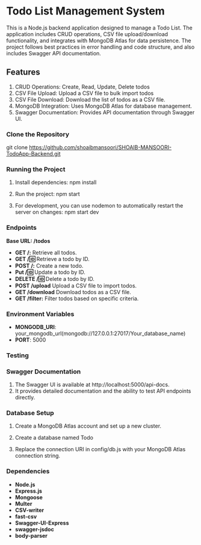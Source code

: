 # Todo List Management System

This is a Node.js backend application designed to manage a Todo List. The application includes CRUD operations, CSV file upload/download functionality, and integrates with MongoDB Atlas for data persistence. The project follows best practices in error handling and code structure, and also includes Swagger API documentation.

## Features

1. CRUD Operations: Create, Read, Update, Delete todos
2. CSV File Upload: Upload a CSV file to bulk import todos
3. CSV File Download: Download the list of todos as a CSV file.
4. MongoDB Integration: Uses MongoDB Atlas for database management.
5. Swagger Documentation: Provides API documentation through Swagger UI.


### Clone the Repository

git clone https://github.com/shoaibmansoori/SHOAIB-MANSOORI-TodoApp-Backend.git


### Running the Project

1. Install dependencies:
   npm install

2. Run the project:
   npm start

3. For development, you can use nodemon to automatically restart the server on changes:
   npm start dev



### Endpoints

**Base URL: /todos**

- **GET /:** Retrieve all todos.
- **GET /:id:** Retrieve a todo by ID.
- **POST /:** Create a new todo.
- **Put /:id:**  Update a todo by ID.
- **DELETE /:id:** Delete a todo by ID.
- **POST /upload** Upload a CSV file to import todos.
- **GET /download** Download todos as a CSV file.
- **GET /filter:** Filter todos based on specific criteria.



### Environment Variables

- **MONGODB_URI**: your_mongodb_url(mongodb://127.0.0.1:27017/Your_database_name)
- **PORT**: 5000


### Testing

### Swagger Documentation
1. The Swagger UI is available at http://localhost:5000/api-docs.
2. It provides detailed documentation and the ability to test API endpoints directly.


### Database Setup
1. Create a MongoDB Atlas account and set up a new cluster.

2. Create a database named Todo

3. Replace the connection URI in config/db.js with your MongoDB Atlas connection string.

 

### Dependencies

- **Node.js**
- **Express.js**
- **Mongoose**
- **Multer**
- **CSV-writer**
- **fast-csv**
- **Swagger-UI-Express**
- **swagger-jsdoc**
- **body-parser**   










